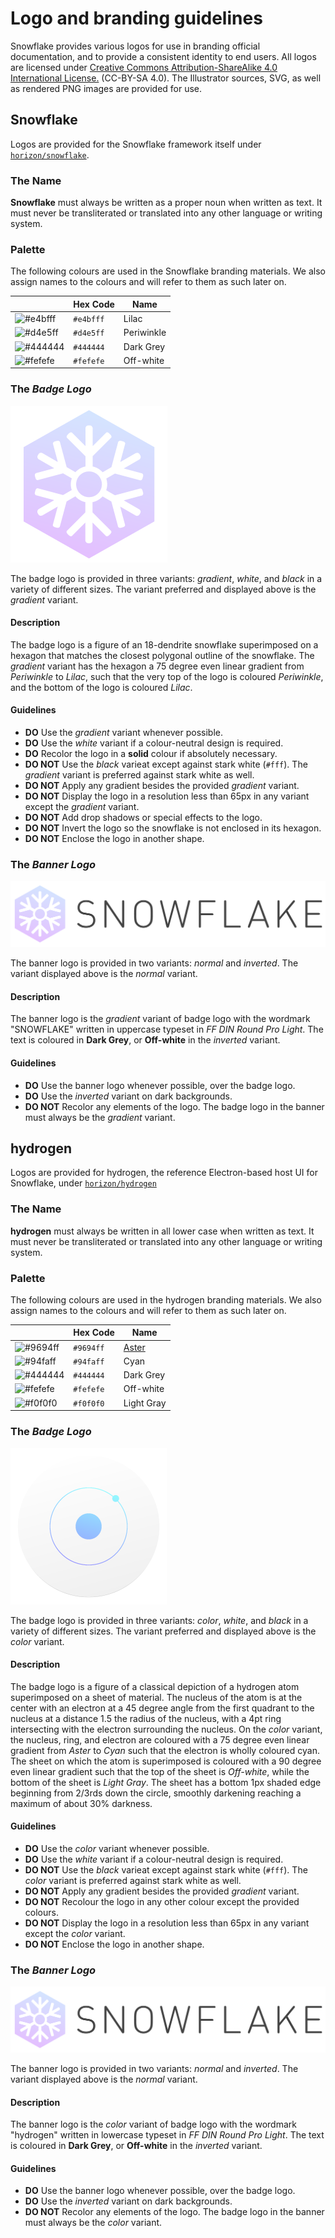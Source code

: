 
# Logo and branding guidelines

Snowflake provides various logos for use in branding official documentation, and to provide a consistent identity to end users. All logos are licensed under [Creative Commons Attribution-ShareAlike 4.0 International License.](http://creativecommons.org/licenses/by-sa/4.0/) (CC-BY-SA 4.0). The Illustrator sources, SVG, as well as rendered PNG images are provided for use. 

## Snowflake
Logos are provided for the Snowflake framework itself under [`horizon/snowflake`](horizon/snowflake).

### The Name
**Snowflake** must always be written as a proper noun when written as text. It must never be transliterated or translated into any other language or writing system.

### Palette
The following colours are used in the Snowflake branding materials. We also assign names to the colours and will refer to them as such later on.

| |Hex Code|Name|
|-|--------|----|
|![#e4bfff](https://dummyimage.com/16x16/e4bfff.gif&text=+)|`#e4bfff`|Lilac|
|![#d4e5ff](https://dummyimage.com/16x16/d4e5ff.gif&text=+)|`#d4e5ff`|Periwinkle|
|![#444444](https://dummyimage.com/16x16/444444.gif&text=+)|`#444444`|Dark Grey|
|![#fefefe](https://dummyimage.com/16x16/fefefe.gif&text=+)|`#fefefe`|Off-white|

### The *Badge Logo*
![badge-snowflake]

The badge logo is provided in three variants: *gradient*, *white*, and *black* in a variety of different sizes. The variant preferred and displayed above is the *gradient* variant.

#### Description
The badge logo is a figure of an 18-dendrite snowflake superimposed on a hexagon that matches the closest polygonal outline of the snowflake. The *gradient* variant has the hexagon a 75 degree even linear gradient from *Periwinkle* to *Lilac*, such that the very top of the logo is coloured *Periwinkle*, and the bottom of the logo is coloured *Lilac*. 

#### Guidelines

* **DO** Use the *gradient* variant whenever possible.
* **DO** Use the *white* variant if a colour-neutral design is required.
* **DO** Recolor the logo in a **solid** colour if absolutely necessary.
* **DO NOT** Use the *black* varieat except against stark white (`#fff`). The *gradient* variant is preferred against stark white as well.
* **DO NOT** Apply any gradient besides the provided *gradient* variant.
* **DO NOT** Display the logo in a resolution less than 65px in any variant except the *gradient* variant.
* **DO NOT** Add drop shadows or special effects to the logo.
* **DO NOT** Invert the logo so the snowflake is not enclosed in its hexagon.
* **DO NOT** Enclose the logo in another shape.

### The *Banner Logo*
![banner-snowflake]

The banner logo is provided in two variants: *normal* and *inverted*. The variant displayed above is the *normal* variant.

#### Description
The banner logo is the *gradient* variant of badge logo with the wordmark "SNOWFLAKE" written in uppercase typeset in *FF DIN Round Pro Light*. The text is coloured in **Dark Grey**, or **Off-white** in the *inverted* variant.

#### Guidelines

* **DO** Use the banner logo whenever possible, over the badge logo.
* **DO** Use the *inverted* variant on dark backgrounds.
* **DO NOT** Recolor any elements of the logo. The badge logo in the banner must always be the *gradient* variant.

## hydrogen
Logos are provided for hydrogen, the reference Electron-based host UI for Snowflake, under [`horizon/hydrogen`](horizon/hydrogen)

### The Name
**hydrogen** must always be written in all lower case when written as text. It must never be transliterated or translated into any other language or writing system.

### Palette
The following colours are used in the hydrogen branding materials. We also assign names to the colours and will refer to them as such later on.

| |Hex Code|Name|
|-|--------|----|
|![#9694ff](https://dummyimage.com/16x16/9694ff.gif&text=+)|`#9694ff`|[Aster](https://irocore.com/shion-iro/)|
|![#94faff](https://dummyimage.com/16x16/94faff.gif&text=+)|`#94faff`|Cyan|
|![#444444](https://dummyimage.com/16x16/444444.gif&text=+)|`#444444`|Dark Grey|
|![#fefefe](https://dummyimage.com/16x16/fefefe.gif&text=+)|`#fefefe`|Off-white|
|![#f0f0f0](https://dummyimage.com/16x16/f0f0f0.gif&text=+)|`#f0f0f0`|Light Gray|


### The *Badge Logo*
![badge-hydrogen]

The badge logo is provided in three variants: *color*, *white*, and *black* in a variety of different sizes. The variant preferred and displayed above is the *color* variant.

#### Description
The badge logo is a figure of a classical depiction of a hydrogen atom superimposed on a sheet of material. The nucleus of the atom is at the center with an electron at a 45 degree angle from the first quadrant to the nucleus at a distance 1.5 the radius of the nucleus, with a 4pt ring intersecting with the electron surrounding the nucleus. On the *color* variant, the nucleus, ring, and electron are coloured with a 75 degree even linear gradient from *Aster* to *Cyan* such that the electron is wholly coloured cyan. The sheet on which the atom is superimposed is coloured with a 90 degree even linear gradient such that the top of the sheet is *Off-white*, while the bottom of the sheet is *Light Gray*. The sheet has a bottom 1px shaded edge beginning from 2/3rds down the circle, smoothly darkening reaching a maximum of about 30% darkness.

#### Guidelines

* **DO** Use the *color* variant whenever possible.
* **DO** Use the *white* variant if a colour-neutral design is required.
* **DO NOT** Use the *black* varieat except against stark white (`#fff`). The *color* variant is preferred against stark white as well.
* **DO NOT** Apply any gradient besides the provided *gradient* variant.
* **DO NOT** Recolour the logo in any other colour except the provided colours.
* **DO NOT** Display the logo in a resolution less than 65px in any variant except the *color* variant.
* **DO NOT** Enclose the logo in another shape.


### The *Banner Logo*
![banner-snowflake]

The banner logo is provided in two variants: *normal* and *inverted*. The variant displayed above is the *normal* variant.

#### Description
The banner logo is the *color* variant of badge logo with the wordmark "hydrogen" written in lowercase typeset in *FF DIN Round Pro Light*. The text is coloured in **Dark Grey**, or **Off-white** in the *inverted* variant.

#### Guidelines

* **DO** Use the banner logo whenever possible, over the badge logo.
* **DO** Use the *inverted* variant on dark backgrounds.
* **DO NOT** Recolor any elements of the logo. The badge logo in the banner must always be the *color* variant.

[badge-snowflake]: horizon/snowflake/exports/Logo-Badge@250px.png "Snowflake Badge"
[banner-snowflake]: horizon/snowflake/exports/Logo-Logotype@500px.png "Snowflake Banner"
[badge-hydrogen]: horizon/hydrogen/exports/Logo-Badge@250px.png "hydrogen Badge"
[banner-hydrogen]: horizon/hydrogen/exports/Logo-Logotype@500px.png "hydrogen Banner"

